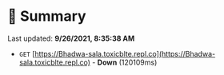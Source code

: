 # 📖 Summary
Last updated: **9/26/2021, 8:35:38 AM**

- `GET` [https://Bhadwa-sala.toxicblte.repl.co](https://Bhadwa-sala.toxicblte.repl.co) - **Down** (120109ms)
